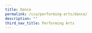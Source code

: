 ```yaml
---
title: Dance
permalink: /cca/performing-arts/dance/
description: ""
third_nav_title: Performing Arts
---
```

